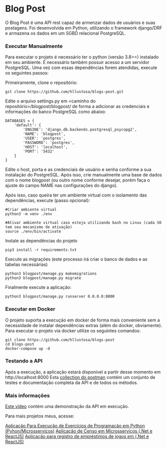 # Blog Post

O Blog Post é uma API rest capaz de armenzar dados de usuários e suas postagens. Foi desenvolvida em Python, utilizando o framework django/DRF e armazena os dados em um SGBD relacional PostgreSQL.

### Executar Manualmente

Para executar o projeto é necessário ter o python (versão 3.8>=) instalado em seu ambiente. É necessário também possuir acesso a um servidor PostgreSQL. Uma vez com essas dependências forem atendidas, execute os seguintes passos: 

Primeiramente, clone o repositório:

``` 
git clone https://github.com/hllustosa/blogs-post.git
```

Edite o arquivo settings.py em <caminho do repositório>/blogpost/blogpost/ de forma a adicionar as credenciais e informações do banco PostgreSQL como abaixo:

    DATABASES = {
		'default': {
			'ENGINE': 'django.db.backends.postgresql_psycopg2',
			'NAME': 'blogpost',
			'USER': 'postgres',
			'PASSWORD': 'postgres',
			'HOST': 'localhost',
			'PORT': '5432'
		}
	}

Edite o host, porta e as credenciais de usuário e senha conforme a sua instalação do PostgreSQL. Após isso, crie manualmente uma base de dados com o nome blogpost (ou outro nome conforme desejar, porém faça o ajuste do campo NAME nas configurações do django).

Após isso, caso queira ter um ambiente virtual com o isolamento das dependências, execute (passo opcional):

```
#Criar ambiente virtual
python3 -m venv ./env

#Ativar ambiente virtual caso esteja utilizando bash no Linux (cada SO tem seu mecanismo de ativação)
source ./env/bin/activate
```

Instale as dependências do projeto
```
pip3 install -r requirements.txt
```

Execute as migrações (este processo irá criar o banco de dados e as tabelas necessárias)

```
python3 blogpost/manage.py makemigrations
python3 blogpost/manage.py migrate
```

Finalmente execute a aplicação:

```
python3 blogpost/manage.py runserver 0.0.0.0:8000
```

### Executar em Docker

O projeto suporta a execução em docker de forma mais conveniente sem a necessidade de instalar dependências extras (além do docker, obviamente). Para executar o projeto via docker utilize os seguintes comandos:

```
git clone https://github.com/hllustosa/blogs-post
cd blogs-post
docker-compose up -d
``` 

### Testando a API

Após a execução, a aplicação estará disponível a partir desse momento em http://localhost:8000
Esta [collection do postman](https://github.com/hllustosa/blogs-post/blob/master/tests/Blog%20Post.postman_collection.json) contém um conjunto de testes e documentação completa da API e de todos os métodos.


### Mais informações 

[Este vídeo](https://youtu.be/Kkz8FLLPztA) contém uma demonstração da API em execução. 

Para mais projetos meus, acesse:

[Aplicação Para Execução de Exercícios de Programação em Python (Pyhon/Microsserviços)](https://github.com/hllustosa/online-judge)
[Aplicação de Censo em Microsserviços (.Net e ReactJS)](https://github.com/hllustosa/censo-demografico)
[Aplicação para registro de empréstimos de jogos em (.Net e ReactJS)](https://github.com/hllustosa/game-manager)